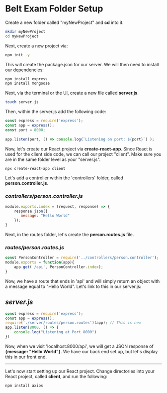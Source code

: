 # Belt Exam Folder Setup

Create a new folder called "myNewProject" and **cd** into it.

```bash
mkdir myNewProject
cd myNewProject
```
Next, create a new project via:

```bash
npm init -y
```

This will create the package.json for our server. We will then need to install our dependencies:

```bash
npm install express
npm install mongoose
```

Next, via the terminal or the UI, create a new file called **server.js**.

```bash
touch server.js
```

Then, within the server.js add the following code:

```javascript
const express = require('express');
const app = express();
const port = 8000;
    
app.listen(port, () => console.log(`Listening on port: ${port}`) );
```

Now, let's create our React project via **create-react-app**. Since React is used for the client side code, we can call our project "client". Make sure you are in the same folder level as your "server.js".

```bash
npx create-react-app client
```

Let's add a controller within the 'controllers' folder, called **person.controller.js**.

### *controllers/person.controller.js*

```javascript
module.exports.index = (request, response) => {
    response.json({
       message: "Hello World"
    });
}
```

Next, in the routes folder, let's create the **person.routes.js** file.

### *routes/person.routes.js*

```javascript
const PersonController = require('../controllers/person.controller');
module.exports = function(app){
    app.get('/api', PersonController.index);
}
```

Now, we have a route that ends in 'api' and will simply return an object with a message equal to "Hello World". Let's link to this in our server.js:

## *server.js*

```javascript
const express = require('express');
const app = express();
require('./server/routes/person.routes')(app); // This is new
app.listen(8000, () => {
    console.log("Listening at Port 8000")
})
```

Now, when we visit 'localhost:8000/api', we will get a JSON response of **{message: "Hello World"}**.
We have our back end set up, but let's display this in our front end.

____________________________________________________________________________________________________

Let's now start setting up our React project. Change directories into your React project, called **client**, and run the following:

```bash
npm install axios
```
